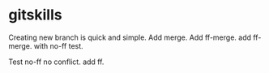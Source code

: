 # gitskills
Creating new branch is quick and simple.
Add merge.
Add ff-merge.
add ff-merge.
with no-ff test.


Test no-ff no conflict.
add ff.
